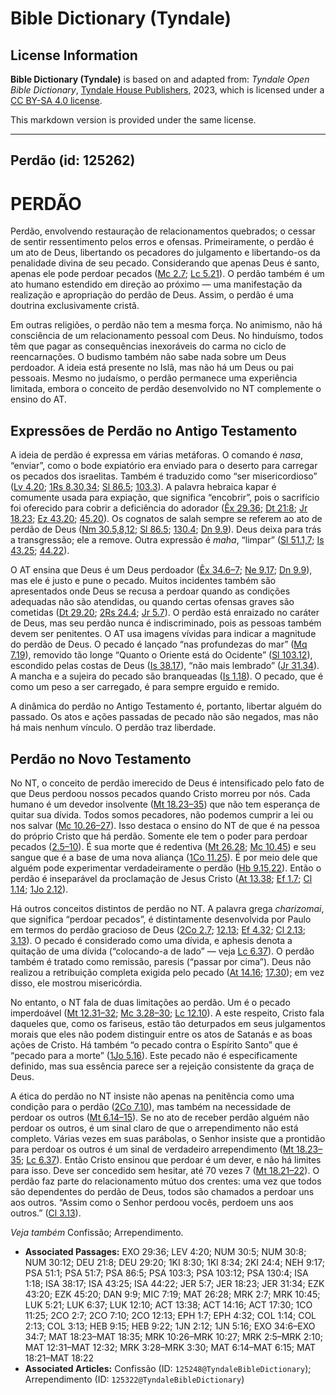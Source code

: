 # Bible Dictionary (Tyndale)

## License Information

**Bible Dictionary (Tyndale)** is based on and adapted from: _Tyndale Open Bible Dictionary_, [Tyndale House Publishers](https://tyndaleopenresources.com/), 2023, which is licensed under a [CC BY-SA 4.0 license](https://creativecommons.org/licenses/by-sa/4.0/legalcode.en).

This markdown version is provided under the same license.



--------------------------------

## Perdão (id: 125262)

PERDÃO
======

Perdão, envolvendo restauração de relacionamentos quebrados; o cessar de sentir ressentimento pelos erros e ofensas. Primeiramente, o perdão é um ato de Deus, libertando os pecadores do julgamento e libertando\-os da penalidade divina de seu pecado. Considerando que apenas Deus é santo, apenas ele pode perdoar pecados ([Mc 2\.7](https://ref.ly/Mark2:7); [Lc 5\.21](https://ref.ly/Luke5:21)). O perdão também é um ato humano estendido em direção ao próximo — uma manifestação da realização e apropriação do perdão de Deus. Assim, o perdão é uma doutrina exclusivamente cristã.

Em outras religiões, o perdão não tem a mesma força. No animismo, não há consciência de um relacionamento pessoal com Deus. No hinduísmo, todos têm que pagar as consequências inexoráveis do carma no ciclo de reencarnações. O budismo também não sabe nada sobre um Deus perdoador. A ideia está presente no Islã, mas não há um Deus ou pai pessoais. Mesmo no judaísmo, o perdão permanece uma experiência limitada, embora o conceito de perdão desenvolvido no NT complemente o ensino do AT.

Expressões de Perdão no Antigo Testamento
-----------------------------------------

A ideia de perdão é expressa em várias metáforas. O comando é *nasa*, “enviar”, como o bode expiatório era enviado para o deserto para carregar os pecados dos israelitas. Também é traduzido como “ser misericordioso” ([Lv 4\.20](https://ref.ly/Lev4:20); [1Rs 8\.30,34](https://ref.ly/1Kgs8:30); [Sl 86\.5](https://ref.ly/Ps86:5); [103\.3](https://ref.ly/Ps103:3)). A palavra hebraica kapar é comumente usada para expiação, que significa “encobrir”, pois o sacrifício foi oferecido para cobrir a deficiência do adorador ([Êx 29\.36](https://ref.ly/Exod29:36); [Dt 21:8](https://ref.ly/Deut21:8); [Jr 18\.23](https://ref.ly/Jer18:23); [Ez 43\.20](https://ref.ly/Ezek43:20); [45\.20](https://ref.ly/Ezek45:20)). Os cognatos de salah sempre se referem ao ato de perdão de Deus ([Nm 30\.5,8,12](https://ref.ly/Num30:5); [Sl 86\.5](https://ref.ly/Ps86:5); [130\.4](https://ref.ly/Ps130:4); [Dn 9\.9](https://ref.ly/Dan9:9)). Deus deixa para trás a transgressão; ele a remove. Outra expressão é *maha*, “limpar” ([Sl 51\.1,7](https://ref.ly/Ps51:1); [Is 43\.25](https://ref.ly/Isa43:25); [44\.22](https://ref.ly/Isa44:22)).

O AT ensina que Deus é um Deus perdoador ([Êx 34\.6–7](https://ref.ly/Exod34:6-Exod34:7); [Ne 9\.17](https://ref.ly/Neh9:17); [Dn 9\.9](https://ref.ly/Dan9:9)), mas ele é justo e pune o pecado. Muitos incidentes também são apresentados onde Deus se recusa a perdoar quando as condições adequadas não são atendidas, ou quando certas ofensas graves são cometidas ([Dt 29\.20](https://ref.ly/Deut29:20); [2Rs 24\.4](https://ref.ly/2Kgs24:4); [Jr 5\.7](https://ref.ly/Jer5:7)). O perdão está enraizado no caráter de Deus, mas seu perdão nunca é indiscriminado, pois as pessoas também devem ser penitentes. O AT usa imagens vívidas para indicar a magnitude do perdão de Deus. O pecado é lançado “nas profundezas do mar” ([Mq 7\.19](https://ref.ly/Mic7:19)), removido tão longe “Quanto o Oriente está do Ocidente” ([Sl 103\.12](https://ref.ly/Ps103:12)), escondido pelas costas de Deus ([Is 38\.17](https://ref.ly/Isa38:17)), “não mais lembrado” ([Jr 31\.34](https://ref.ly/Jer31:34)). A mancha e a sujeira do pecado são branqueadas ([Is 1\.18](https://ref.ly/Isa1:18)). O pecado, que é como um peso a ser carregado, é para sempre erguido e remido.

A dinâmica do perdão no Antigo Testamento é, portanto, libertar alguém do passado. Os atos e ações passadas de pecado não são negados, mas não há mais nenhum vínculo. O perdão traz liberdade.

Perdão no Novo Testamento
-------------------------

No NT, o conceito de perdão imerecido de Deus é intensificado pelo fato de que Deus perdoou nossos pecados quando Cristo morreu por nós. Cada humano é um devedor insolvente ([Mt 18\.23–35](https://ref.ly/Matt18:23-Matt18:35)) que não tem esperança de quitar sua dívida. Todos somos pecadores, não podemos cumprir a lei ou nos salvar ([Mc 10\.26–27](https://ref.ly/Mark10:26-Mark10:27)). Isso destaca o ensino do NT de que é na pessoa do próprio Cristo que há perdão. Somente ele tem o poder para perdoar pecados ([2\.5–10](https://ref.ly/Mark2:5-Mark2:10)). É sua morte que é redentiva ([Mt 26\.28](https://ref.ly/Matt26:28); [Mc 10\.45](https://ref.ly/Mark10:45)) e seu sangue que é a base de uma nova aliança ([1Co 11\.25](https://ref.ly/1Cor11:25)). É por meio dele que alguém pode experimentar verdadeiramente o perdão ([Hb 9\.15,22](https://ref.ly/Heb9:15)). Então o perdão é inseparável da proclamação de Jesus Cristo ([At 13\.38](https://ref.ly/Acts13:38); [Ef 1\.7](https://ref.ly/Eph1:7); [Cl 1\.14](https://ref.ly/Col1:14); [1Jo 2\.12](https://ref.ly/1John2:12)).

Há outros conceitos distintos de perdão no NT. A palavra grega *charizomai*, que significa “perdoar pecados”, é distintamente desenvolvida por Paulo em termos do perdão gracioso de Deus ([2Co 2\.7](https://ref.ly/2Cor2:7); [12\.13](https://ref.ly/2Cor12:13); [Ef 4\.32](https://ref.ly/Eph4:32); [Cl 2\.13](https://ref.ly/Col2:13); [3\.13](https://ref.ly/Col3:13)). O pecado é considerado como uma dívida, e aphesis denota a quitação de uma dívida (“colocando\-a de lado” — veja [Lc 6\.37](https://ref.ly/Luke6:37)). O perdão também é tratado como remissão, paresis (“passar por cima”). Deus não realizou a retribuição completa exigida pelo pecado ([At 14\.16](https://ref.ly/Acts14:16); [17\.30](https://ref.ly/Acts17:30)); em vez disso, ele mostrou misericórdia.

No entanto, o NT fala de duas limitações ao perdão. Um é o pecado imperdoável ([Mt 12\.31–32](https://ref.ly/Matt12:31-Matt12:32); [Mc 3\.28–30](https://ref.ly/Mark3:28-Mark3:30); [Lc 12\.10](https://ref.ly/Luke12:10)). A este respeito, Cristo fala daqueles que, como os fariseus, estão tão deturpados em seus julgamentos morais que eles não podem distinguir entre os atos de Satanás e as boas ações de Cristo. Há também “o pecado contra o Espírito Santo” que é “pecado para a morte” ([1Jo 5\.16](https://ref.ly/1John5:16)). Este pecado não é especificamente definido, mas sua essência parece ser a rejeição consistente da graça de Deus.

A ética do perdão no NT insiste não apenas na penitência como uma condição para o perdão ([2Co 7\.10](https://ref.ly/2Cor7:10)), mas também na necessidade de perdoar os outros ([Mt 6\.14–15](https://ref.ly/Matt6:14-Matt6:15)). Se no ato de receber perdão alguém não perdoar os outros, é um sinal claro de que o arrependimento não está completo. Várias vezes em suas parábolas, o Senhor insiste que a prontidão para perdoar os outros é um sinal de verdadeiro arrependimento ([Mt 18\.23–35](https://ref.ly/Matt18:23-Matt18:35); [Lc 6\.37](https://ref.ly/Luke6:37)). Então Cristo ensinou que perdoar é um dever, e não há limites para isso. Deve ser concedido sem hesitar, até 70 vezes 7 ([Mt 18\.21–22](https://ref.ly/Matt18:21-Matt18:22)). O perdão faz parte do relacionamento mútuo dos crentes: uma vez que todos são dependentes do perdão de Deus, todos são chamados a perdoar uns aos outros. “Assim como o Senhor perdoou vocês, perdoem uns aos outros.” ([Cl 3\.13](https://ref.ly/Col3:13)).

*Veja também* Confissão; Arrependimento.

* **Associated Passages:** EXO 29:36; LEV 4:20; NUM 30:5; NUM 30:8; NUM 30:12; DEU 21:8; DEU 29:20; 1KI 8:30; 1KI 8:34; 2KI 24:4; NEH 9:17; PSA 51:1; PSA 51:7; PSA 86:5; PSA 103:3; PSA 103:12; PSA 130:4; ISA 1:18; ISA 38:17; ISA 43:25; ISA 44:22; JER 5:7; JER 18:23; JER 31:34; EZK 43:20; EZK 45:20; DAN 9:9; MIC 7:19; MAT 26:28; MRK 2:7; MRK 10:45; LUK 5:21; LUK 6:37; LUK 12:10; ACT 13:38; ACT 14:16; ACT 17:30; 1CO 11:25; 2CO 2:7; 2CO 7:10; 2CO 12:13; EPH 1:7; EPH 4:32; COL 1:14; COL 2:13; COL 3:13; HEB 9:15; HEB 9:22; 1JN 2:12; 1JN 5:16; EXO 34:6–EXO 34:7; MAT 18:23–MAT 18:35; MRK 10:26–MRK 10:27; MRK 2:5–MRK 2:10; MAT 12:31–MAT 12:32; MRK 3:28–MRK 3:30; MAT 6:14–MAT 6:15; MAT 18:21–MAT 18:22
* **Associated Articles:** Confissão (ID: `125248@TyndaleBibleDictionary`); Arrependimento (ID: `125322@TyndaleBibleDictionary`)

